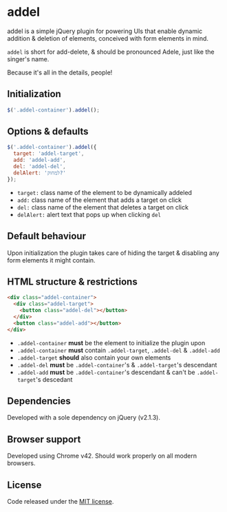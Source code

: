# addel

addel is a simple jQuery plugin for powering UIs that enable dynamic addition & deletion of elements, conceived with form elements in mind.

`addel` is short for add-delete, & should be pronounced Adele, just like the singer's name.

Because it's all in the details, people!


## Initialization

```javascript
$('.addel-container').addel();
```


## Options & defaults

```javascript
$('.addel-container').addel({
  target: 'addel-target',
  add: 'addel-add',
  del: 'addel-del',
  delAlert: 'למחוק?'
});
```

* `target:` class name of the element to be dynamically addeled
* `add:` class name of the element that adds a target on click
* `del:` class name of the element that deletes a target on click
* `delAlert:` alert text that pops up when clicking `del`


## Default behaviour

Upon initialization the plugin takes care of hiding the target & disabling any form elements it might contain.


## HTML structure & restrictions

```html
<div class="addel-container">
  <div class="addel-target">
    <button class="addel-del"></button>
  </div>
  <button class="addel-add"></button>
</div>
```

* `.addel-container` **must** be the element to initialize the plugin upon
* `.addel-container` **must** contain `.addel-target`, `.addel-del` & `.addel-add`
* `.addel-target` **should** also contain your own elements
* `.addel-del` **must** be `.addel-container`'s & `.addel-target`'s descendant 
* `.addel-add` **must** be `.addel-container`'s descendant & can't be `.addel-target`'s descedant


## Dependencies

Developed with a sole dependency on jQuery (v2.1.3).


## Browser support

Developed using Chrome v42. Should work properly on all modern browsers.


## License

Code released under the [MIT license](https://github.com/legshooter/addel/blob/master/LICENSE).
